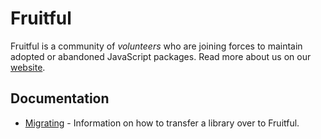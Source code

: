 # Fruitful

Fruitful is a community of *volunteers* who are joining forces to maintain
adopted or abandoned JavaScript packages. Read more about us on our
[website](http://fruitfuljs.org).

## Documentation

- [Migrating](https://github.com/fruitfuljs/fruitfuljs/blob/master/MIGRATING.md) -
  Information on how to transfer a library over to Fruitful.

